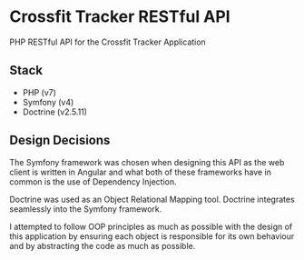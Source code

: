 # Crossfit Tracker RESTful API
PHP RESTful API for the Crossfit Tracker Application

## Stack
- PHP (v7)
- Symfony (v4)
- Doctrine (v2.5.11)

## Design Decisions
The Symfony framework was chosen when designing this API as the web client is written
in Angular and what both of these frameworks have in common is the use of Dependency Injection.

Doctrine was used as an Object Relational Mapping tool. Doctrine integrates seamlessly into
the Symfony framework.

I attempted to follow OOP principles as much as possible with the design of this application by ensuring
each object is responsible for its own behaviour and by abstracting the code as much as possible.
